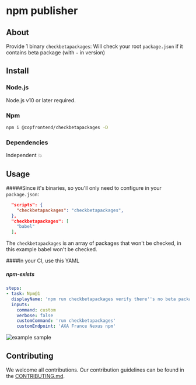 # npm publisher

## About

Provide 1 binary `checkbetapackages`:
Will check your root `package.json` if it contains beta package (with `-` in version)

## Install

### Node.js
Node.js v10 or later required.

### Npm

```sh
npm i @copfrontend/checkbetapackages -D
```

### Dependencies

Independent 💥 

## Usage

#####Since it's binaries, so you'll only need to configure in your `package.json`:
```json
  "scripts": {
    "checkbetapackages": "checkbetapackages",
  },
  "checkbetapackages": [
    "babel"
  ],
```

The `checkbetapackages` is an array of packages that won't be checked, in this example babel won't be checked.

####In your CI, use this YAML
##### npm-exists
```yaml
steps:
- task: Npm@1
  displayName: 'npm run checkbetapackages verify there''s no beta package'
  inputs:
    command: custom
    verbose: false
    customCommand: 'run checkbetapackages'
    customEndpoint: 'AXA France Nexus npm'
```
![example sample](../../docs/npm-checkbetapackages.png)

## Contributing
We welcome all contributions. Our contribution guidelines can be found in the [CONTRIBUTING.md](../../CONTRIBUTING.md).
